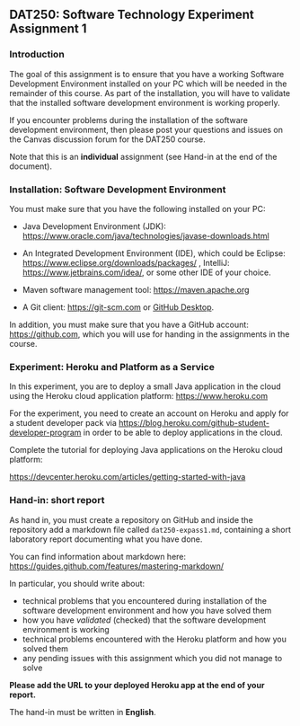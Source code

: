 ## DAT250: Software Technology Experiment Assignment 1

### Introduction

The goal of this assignment is to ensure that you have a working Software Development Environment installed on your PC which will be needed in the remainder of this course. As part of the installation, you will have to validate that the installed software development environment is working properly.

If you encounter problems during the installation of the software development environment, then please post your questions and issues on the Canvas discussion forum for the DAT250 course.

Note that this is an **individual** assignment (see Hand-in at the end of the document).

### Installation: Software Development Environment

You must make sure that you have the following installed on your PC:

- Java Development Environment (JDK): https://www.oracle.com/java/technologies/javase-downloads.html

- An Integrated Development Environment (IDE), which could be Eclipse: https://www.eclipse.org/downloads/packages/ , IntelliJ: https://www.jetbrains.com/idea/, or some other IDE of your choice.

- Maven software management tool: https://maven.apache.org

- A Git client: https://git-scm.com or [GitHub Desktop](https://desktop.github.com/).

In addition, you must make sure that you have a GitHub account: https://github.com, which you will use for handing in the assignments in the course.

### Experiment: Heroku and Platform as a Service

In this experiment, you are to deploy a small Java application in the cloud using the Heroku cloud application platform: https://www.heroku.com

For the experiment, you need to create an account on Heroku and apply for a student developer pack via https://blog.heroku.com/github-student-developer-program in order to be able to deploy applications in the cloud.

Complete the tutorial for deploying Java applications on the Heroku cloud platform:

https://devcenter.heroku.com/articles/getting-started-with-java


### Hand-in: short report

As hand in, you must create a repository on GitHub and inside the repository add a markdown file called `dat250-expass1.md`, containing a short laboratory report documenting what you have done.

You can find information about markdown here: https://guides.github.com/features/mastering-markdown/

In particular, you should write about:

- technical problems that you encountered during installation of the software development environment and how you have solved them
- how you have *validated* (checked) that the software development environment is working
- technical problems encountered with the Heroku platform and how you solved them
- any pending issues with this assignment which you did not manage to solve

**Please add the URL to your deployed Heroku app at the end of your report.**

The hand-in must be written in **English**.
